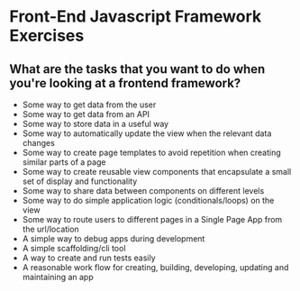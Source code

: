 # Front-End Javascript Framework Exercises

## What are the tasks that you want to do when you're looking at a frontend framework?

* Some way to get data from the user
* Some way to get data from an API
* Some way to store data in a useful way
* Some way to automatically update the view when the relevant data changes
* Some way to create page templates to avoid repetition when creating similar parts of a page
* Some way to create reusable view components that encapsulate a small set of display and functionality
* Some way to share data between components on different levels
* Some way to do simple application logic (conditionals/loops) on the view
* Some way to route users to different pages in a Single Page App from the url/location
* A simple way to debug apps during development
* A simple scaffolding/cli tool
* A way to create and run tests easily
* A reasonable work flow for creating, building, developing, updating and maintaining an app
